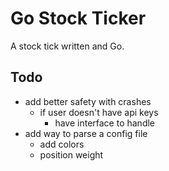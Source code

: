 # Go Stock Ticker
A stock tick written and Go.

## Todo
* add better safety with crashes
    * if user doesn't have api keys
        * have interface to handle
* add way to parse a config file 
    * add colors
    * position weight
